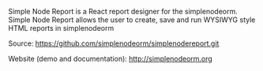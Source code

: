 Simple Node Report is a React report designer for the simplenodeorm. 
Simple Node Report allows the user to create, save and run WYSIWYG style 
HTML reports in simplenodeorm

Source: 
https://github.com/simplenodeorm/simplenodereport.git

Website (demo and documentation):
http://simplenodeorm.org
